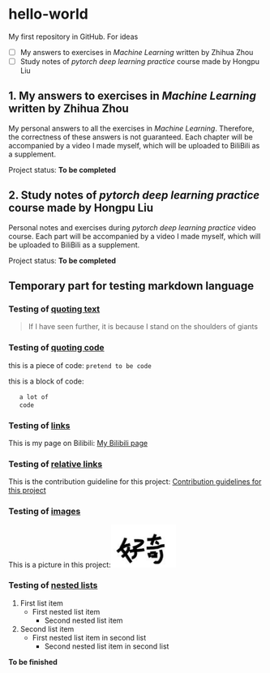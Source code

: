 # hello-world
My first repository in GitHub. For ideas
- [ ] My answers to exercises in *Machine Learning* written by Zhihua Zhou
- [ ] Study notes of *pytorch deep learning practice* course made by Hongpu Liu

## 1. My answers to exercises in *Machine Learning* written by Zhihua Zhou
  My personal answers to all the exercises in *Machine Learning*. Therefore, the correctness of these answers is not guaranteed. Each chapter will be accompanied by a video I made myself, which will be uploaded to BiliBili as a supplement.
  
  Project status: **To be completed**

## 2. Study notes of *pytorch deep learning practice* course made by Hongpu Liu
  Personal notes and exercises during *pytorch deep learning practice* video course. Each part will be accompanied by a video I made myself, which will be uploaded to BiliBili as a supplement.
  
  Project status: **To be completed**

## Temporary part for testing markdown language
### Testing of [quoting text](https://docs.github.com/en/get-started/writing-on-github/getting-started-with-writing-and-formatting-on-github/basic-writing-and-formatting-syntax#quoting-text)
> If I have seen further, it is because I stand on the shoulders of giants

### Testing of [quoting code](https://docs.github.com/en/get-started/writing-on-github/getting-started-with-writing-and-formatting-on-github/basic-writing-and-formatting-syntax#quoting-code)
this is a piece of code: `pretend to be code`

this is a block of code:
```pretend to be
   a lot of
   code
```

### Testing of [links](https://docs.github.com/en/get-started/writing-on-github/getting-started-with-writing-and-formatting-on-github/basic-writing-and-formatting-syntax#links)
This is my page on Bilibili: [My Bilibili page](https://space.bilibili.com/1691902052?spm_id_from=333.1007.0.0)

### Testing of [relative links](https://docs.github.com/en/get-started/writing-on-github/getting-started-with-writing-and-formatting-on-github/basic-writing-and-formatting-syntax#relative-links)
This is the contribution guideline for this project: [Contribution guidelines for this project](docs/CONTRIBUTING.md)

### Testing of [images](https://docs.github.com/en/get-started/writing-on-github/getting-started-with-writing-and-formatting-on-github/basic-writing-and-formatting-syntax#images)
This is a picture in this project:![image example](好奇.PNG)

### Testing of [nested lists](https://docs.github.com/en/get-started/writing-on-github/getting-started-with-writing-and-formatting-on-github/basic-writing-and-formatting-syntax#nested-lists)
1. First list item
   - First nested list item
     - Second nested list item
2. Second list item
   - First nested list item in second list
     - Second nested list item in second list

**To be finished**
